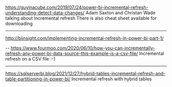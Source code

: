https://guyinacube.com/2019/07/24/power-bi-incremental-refresh-understanding-detect-data-changes/
Adam Saxton and Christan Wade talking about Incremental refresh
There is also cheat sheet available for downloading

---
http://biinsight.com/implementing-incremental-refresh-in-power-bi-part-1/

--
https://www.fourmoo.com/2020/06/10/how-you-can-incrementally-refresh-any-power-bi-data-source-this-example-is-a-csv-file/
Incremental refresh on a CSV file :-) 

---
https://sqlserverbi.blog/2021/12/27/hybrid-tables-incremental-refresh-and-table-partitioning-in-power-bi/
Incremental refresh with hybrid tables